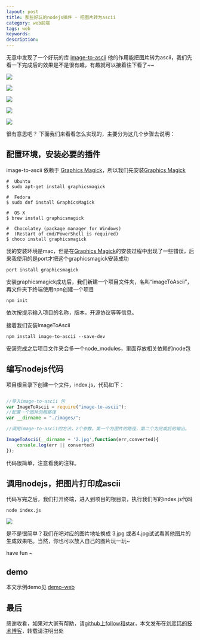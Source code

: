 ```yaml
---
layout: post
title: 那些好玩的nodejs插件 - 把图片转为ascii
category: web前端
tags: web
keywords:
description:
---
```


无意中发现了一个好玩的库 [image-to-ascii](https://github.com/IonicaBizau/image-to-ascii) 他的作用能把图片转为ascii，我们先看一下完成后的效果是不是很有趣，有趣就可以接着往下看了~~


![](https://camo.githubusercontent.com/9550c7af22c784d5ec26fcc5e07312f159bd3c1f/687474703a2f2f692e696d6775722e636f6d2f736a6f776b704c2e706e67)


![]({{site.url}}/assets/uploads/2015-12-31-playwith-imageToAscii-1.png)

![]({{site.url}}/assets/uploads/2015-12-31-playwith-imageToAscii-2.png)

![]({{site.url}}/assets/uploads/2015-12-31-playwith-imageToAscii-3.png)

![]({{site.url}}/assets/uploads/2015-12-31-playwith-imageToAscii-4.png)


很有意思吧？ 下面我们来看看怎么实现的，主要分为这几个步骤去说明：

##  配置环境，安装必要的插件

image-to-ascii 依赖于 [Graphics Magick](http://www.graphicsmagick.org/)，所以我们先安装[Graphics Magick](http://www.graphicsmagick.org/)

````
#  Ubuntu
$ sudo apt-get install graphicsmagick

#  Fedora
$ sudo dnf install GraphicsMagick

#  OS X
$ brew install graphicsmagick

#  Chocolatey (package manager for Windows)
#  (Restart of cmd/PowerShell is required)
$ choco install graphicsmagick

````

我的安装环境是mac，但是在[Graphics Magick](http://www.graphicsmagick.org/)的安装过程中出现了一些错误，后来我使用的是port才把这个graphicsmagick安装成功


````
port install graphicsmagick
````


安装graphicsmagick成功后，我们新建一个项目文件夹，名叫“imageToAscii”，再文件夹下终端使用npn创建一个项目

````
npm init
````

依次按提示输入项目的名称，版本，开源协议等等信息。


接着我们安装ImageToAscii

````
npm install image-to-ascii --save-dev
````

安装完成之后项目文件夹会多一个node_modules，里面存放相关依赖的node包


## 编写nodejs代码

项目根目录下创建一个文件，index.js，代码如下：

````js

//导入image-to-ascii 包
var ImageToAscii = require("image-to-ascii");
//配置一个图片的根路径
var __dirname = "./images/";

//调用image-to-ascii的方法，2个参数，第一个为图片的路径，第二个为完成后的输出。

ImageToAscii(__dirname + '2.jpg',function(err,converted){
	console.log(err || converted)
});

````

代码很简单，注意看我的注释。

## 调用nodejs，把图片打印成ascii

代码写完之后，我们打开终端，进入到项目的根目录，执行我们写的index.js代码

````
node index.js
````

![]({{site.url}}/assets/uploads/2015-12-31-playwith-imageToAscii-3.png)


是不是很简单？我们在吧对应的图片地址换成 3.jpg 或者4.jpg试试看其他图片的生成效果吧。当然，你也可以放入自己的图片玩一玩~

have fun ~


##  demo

本文示例demo见 [demo-web](https://github.com/coolnameismy/images-to-ascii)


##  最后


感谢收看，如果对大家有帮助，请[github上follow和star](https://github.com/coolnameismy)，本文发布在[刘彦玮的技术博客](https://zsmsimon.github.io/)，转载请注明出处







